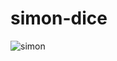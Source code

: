 # simon-dice


![simon](https://user-images.githubusercontent.com/54085516/84209385-4c5aa480-aab6-11ea-9247-1a49867a835d.gif)

